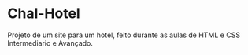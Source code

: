 # Chal-Hotel
Projeto de um site para um hotel, feito durante as aulas de HTML e CSS Intermediario e Avançado.
